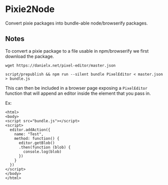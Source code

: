 # Pixie2Node

Convert pixie packages into bundle-able node/browserify packages.

Notes
-----

To convert a pixie package to a file usable in npm/browserify we first download
the package.

    wget https://danielx.net/pixel-editor/master.json

    script/prepublish && npm run --silent bundle PixelEditor < master.json > bundle.js

This can then be included in a browser page exposing a `PixelEditor` function
that will append an editor inside the element that you pass in.

Ex:

    <html>
    <body>
    <script src="bundle.js"></script>
    <script>
      editor.addAction({
        name: "Test",
        method: function() {
          editor.getBlob()
          .then(function (blob) {
            console.log(blob)
          })
        }
      })
    </script>
    </body>
    </html>

